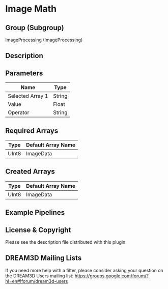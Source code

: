 Image Math 
=====

## Group (Subgroup) ##

ImageProcessing (ImageProcessing)


## Description ##



## Parameters ##

| Name             | Type |
|------------------|------|
| Selected Array 1 | String |
| Value | Float|
| Operator | String |

## Required Arrays ##

| Type | Default Array Name |
|------|--------------------|
| UInt8  | ImageData     |

## Created Arrays ##

| Type | Default Array Name |
|------|--------------------|
| UInt8  | ImageData     |





## Example Pipelines ##



## License & Copyright ##

Please see the description file distributed with this plugin.

## DREAM3D Mailing Lists ##

If you need more help with a filter, please consider asking your question on the DREAM3D Users mailing list:
https://groups.google.com/forum/?hl=en#!forum/dream3d-users

